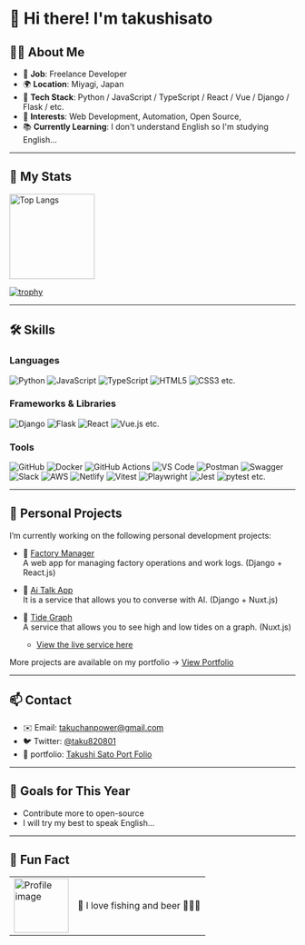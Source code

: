 # 👋 Hi there! I'm takushisato 

## 🧑‍💻 About Me
- 💼 **Job**: Freelance Developer
- 🌍 **Location**: Miyagi, Japan
- 🧪 **Tech Stack**: Python / JavaScript / TypeScript / React / Vue / Django / Flask / etc.
- 🎯 **Interests**: Web Development, Automation, Open Source,
- 📚 **Currently Learning**: I don't understand English so I'm studying English...
---

## 🚀 My Stats

<p align="left"> 
  <img alt="Top Langs" height="150px" src="https://github-readme-stats.vercel.app/api/top-langs/?username=takushisato&layout=compact&show_icons=true&theme=onedark&count_private=true" />
</p>

[![trophy](https://github-profile-trophy.vercel.app/?username=takushisato&theme=onedark&column=9&count_private=true)](https://github.com/ryo-ma/github-profile-trophy)

---

## 🛠️ Skills

### Languages
![Python](https://img.shields.io/badge/-Python-3776AB?style=flat-square&logo=python&logoColor=white)
![JavaScript](https://img.shields.io/badge/-JavaScript-F7DF1E?style=flat-square&logo=javascript&logoColor=black)
![TypeScript](https://img.shields.io/badge/-TypeScript-3178C6?style=flat-square&logo=typescript&logoColor=white)
![HTML5](https://img.shields.io/badge/-HTML5-E34F26?style=flat-square&logo=html5&logoColor=white)
![CSS3](https://img.shields.io/badge/-CSS3-1572B6?style=flat-square&logo=css3&logoColor=white)
etc.

### Frameworks & Libraries
![Django](https://img.shields.io/badge/-Django-092E20?style=flat-square&logo=django&logoColor=white)
![Flask](https://img.shields.io/badge/-Flask-000000?style=flat-square&logo=flask)
![React](https://img.shields.io/badge/-React-61DAFB?style=flat-square&logo=react&logoColor=black)
![Vue.js](https://img.shields.io/badge/-Vue.js-4FC08D?style=flat-square&logo=vue.js&logoColor=white)
etc.

### Tools
![GitHub](https://img.shields.io/badge/-GitHub-181717?style=flat-square&logo=github&logoColor=white)
![Docker](https://img.shields.io/badge/-Docker-2496ED?style=flat-square&logo=docker&logoColor=white)
![GitHub Actions](https://img.shields.io/badge/-GitHub%20Actions-2088FF?style=flat-square&logo=github-actions&logoColor=white)
![VS Code](https://img.shields.io/badge/-VSCode-007ACC?style=flat-square&logo=visual-studio-code&logoColor=white)
![Postman](https://img.shields.io/badge/-Postman-FF6C37?style=flat-square&logo=postman&logoColor=white)
![Swagger](https://img.shields.io/badge/-Swagger-85EA2D?style=flat-square&logo=swagger&logoColor=black)
![Slack](https://img.shields.io/badge/-Slack-4A154B?style=flat-square&logo=slack&logoColor=white)
![AWS](https://img.shields.io/badge/-AWS-232F3E?style=flat-square&logo=amazon-aws&logoColor=white)
![Netlify](https://img.shields.io/badge/-Netlify-00C7B7?style=flat-square&logo=netlify&logoColor=white)
![Vitest](https://img.shields.io/badge/-Vitest-6E9F18?style=flat-square&logo=vitest&logoColor=white)
![Playwright](https://img.shields.io/badge/-Playwright-2EAD33?style=flat-square&logo=playwright&logoColor=white)
![Jest](https://img.shields.io/badge/-Jest-C21325?style=flat-square&logo=jest&logoColor=white)
![pytest](https://img.shields.io/badge/-pytest-0A9EDC?style=flat-square&logo=pytest&logoColor=white)
etc.

---

## 🧪 Personal Projects

I’m currently working on the following personal development projects:

- 🚧 [Factory Manager](https://github.com/takushisato/plant-manager-X)  
  A web app for managing factory operations and work logs. (Django + React.js)

- 🤖 [Ai Talk App](https://github.com/takushisato/ai-talk-app)  
  It is a service that allows you to converse with AI. (Django + Nuxt.js)

- 🎣 [Tide Graph](https://github.com/takushisato/michihiki-nuxt)  
  A service that allows you to see high and low tides on a graph. (Nuxt.js)

  - [View the live service here](https://sio-michihiki.com/)

More projects are available on my portfolio → [View Portfolio](https://takushisato.github.io/portfolio/)

---

## 📫 Contact

- ✉️ Email: takuchanpower@gmail.com
- 🐦 Twitter: [@taku820801](https://twitter.com/taku820801)
- 📝 portfolio: [Takushi Sato Port Folio](https://takushisato.github.io/portfolio/)

---

## 🌱 Goals for This Year

- Contribute more to open-source
- I will try my best to speak English...

---

<h2>🐾 Fun Fact</h2>
<table>
  <tr>
    <td>
      <img
        src="https://raw.githubusercontent.com/takushisato/profile-image/main/profile-image.jpg"
        alt="Profile image"
        width="96"
        height="96"
      />
    </td>
    <td>
💬 I love fishing and beer 🎣🐡🍻
    </td>
  </tr>
</table>
